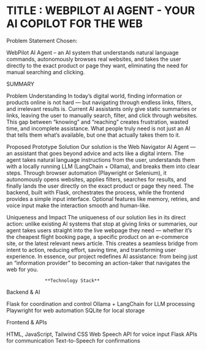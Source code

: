 #  TITLE : WEBPILOT AI AGENT - YOUR AI COPILOT FOR THE WEB

Problem Statement Chosen:

WebPilot AI Agent – an AI system that understands natural language commands, autonomously browses real websites, and takes the user directly to the exact product or page they want, eliminating the need for manual searching and clicking.

SUMMARY

Problem Understanding In today’s digital world, finding information or products online is not hard — but navigating through endless links, filters, and irrelevant results is. Current AI assistants only give static summaries or links, leaving the user to manually search, filter, and click through websites. This gap between “knowing” and “reaching” creates frustration, wasted time, and incomplete assistance. What people truly need is not just an AI that tells them what’s available, but one that actually takes them to it.

Proposed Prototype Solution Our solution is the Web Navigator AI Agent — an assistant that goes beyond advice and acts like a digital intern. The agent takes natural language instructions from the user, understands them with a locally running LLM (LangChain + Ollama), and breaks them into clear steps. Through browser automation (Playwright or Selenium), it autonomously opens websites, applies filters, searches for results, and finally lands the user directly on the exact product or page they need. The backend, built with Flask, orchestrates the process, while the frontend provides a simple input interface. Optional features like memory, retries, and voice input make the interaction smooth and human-like.

Uniqueness and Impact The uniqueness of our solution lies in its direct action: unlike existing AI systems that stop at giving links or summaries, our agent takes users straight into the live webpage they need — whether it’s the cheapest flight booking page, a specific product on an e-commerce site, or the latest relevant news article. This creates a seamless bridge from intent to action, reducing effort, saving time, and transforming user experience. In essence, our project redefines AI assistance: from being just an “information provider” to becoming an action-taker that navigates the web for you.

                  **Technology Stack**
Backend & AI

Flask for coordination and control Ollama + LangChain for LLM processing Playwright for web automation SQLite for local storage

Frontend & APIs

HTML, JavaScript, Tailwind CSS Web Speech API for voice input Flask APIs for communication Text-to-Speech for confirmations


